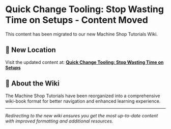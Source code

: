 # Quick Change Tooling: Stop Wasting Time on Setups - Content Moved

This content has been migrated to our new Machine Shop Tutorials Wiki.

## 📍 New Location

Visit the updated content at:
**[Quick Change Tooling: Stop Wasting Time on Setups](https://jonilsson.github.io/machine-shop-tutorials/shop_efficiency/quick_change_tooling/)**

## 🔧 About the Wiki

The Machine Shop Tutorials have been reorganized into a comprehensive
wiki-book format for better navigation and enhanced learning experience.

---

*Redirecting to the new wiki ensures you get the most up-to-date content
with improved formatting and additional resources.*
